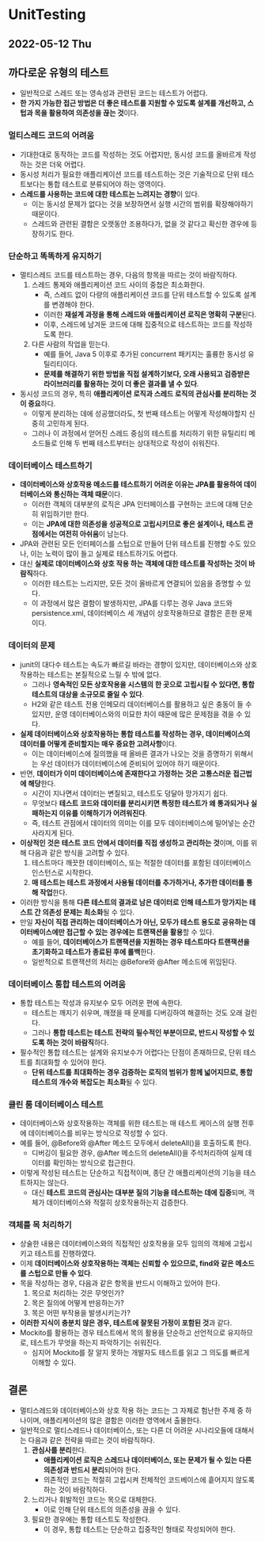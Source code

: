 # UnitTesting
## 2022-05-12 Thu

## 까다로운 유형의 테스트
* 일반적으로 스레드 또는 영속성과 관련된 코드는 테스트가 어렵다.
* **한 가지 가능한 접근 방법은 더 좋은 테스트를 지원할 수 있도록 설계를 개선하고, 스텁과 목을 활용하여 의존성을 끊는 것**이다.

### 멀티스레드 코드의 어려움
* 기대한대로 동작하는 코드를 작성하는 것도 어렵지만, 동시성 코드를 올바르게 작성하는 것은 더욱 어렵다.
* 동시성 처리가 필요한 애플리케이션 코드를 테스트하는 것은 기술적으로 단위 테스트보다는 통합 테스트로 분류되어야 하는 영역이다.
* **스레드를 사용하는 코드에 대한 테스트는 느려지는 경향**이 있다.
  * 이는 동시성 문제가 없다는 것을 보장하면서 실행 시간의 범위를 확장해야하기 때문이다.
  * 스레드와 관련된 결함은 오랫동안 조용하다가, 없을 것 같다고 확신한 경우에 등장하기도 한다.

### 단순하고 똑똑하게 유지하기
* 멀티스레드 코드를 테스트하는 경우, 다음의 항목을 따르는 것이 바람직하다.
  1. 스레드 통제와 애플리케이션 코드 사이의 중첩은 최소화한다.
     * 즉, 스레드 없이 다량의 애플리케이션 코드를 단위 테스트할 수 있도록 설계를 변경해야 한다.
     * 이러한 **재설계 과정을 통해 스레드와 애플리케이션 로직은 명확히 구분**된다.
     * 이후, 스레드에 남겨둔 코드에 대해 집중적으로 테스트하는 코드를 작성하도록 한다.
  2. 다른 사람의 작업을 믿는다.
     * 예를 들어, Java 5 이후로 추가된 concurrent 패키지는 훌륭한 동시성 유틸리티이다.
     * **문제를 해결하기 위한 방법을 직접 설계하기보다, 오래 사용되고 검증받은 라이브러리를 활용하는 것이 더 좋은 결과를 낼 수 있다**.
* 동시성 코드의 경우, 특히 **애플리케이션 로직과 스레드 로직의 관심사를 분리하는 것이 중요**하다.
  * 이렇게 분리하는 데에 성공했더라도, 첫 번째 테스트는 어떻게 작성해야할지 신중히 고민하게 된다.
  * 그러나 이 과정에서 얻어진 스레드 중심의 테스트를 처리하기 위한 유틸리티 메소드들로 인해 두 번째 테스트부터는 상대적으로 작성이 쉬워진다. 

### 데이터베이스 테스트하기
* **데이터베이스와 상호작용 메소드를 테스트하기 어려운 이유는 JPA를 활용하여 데이터베이스와 통신하는 객체 때문**이다.
  * 이러한 객체의 대부분의 로직은 JPA 인터페이스를 구현하는 코드에 대해 단순히 위임하기만 한다.
  * 이는 **JPA에 대한 의존성을 성공적으로 고립시키므로 좋은 설계이나, 테스트 관점에서는 여전히 아쉬움**이 남는다.
* JPA와 관련된 모든 인터페이스를 스텁으로 만들어 단위 테스트를 진행할 수도 있으나, 이는 노력이 많이 들고 실제로 테스트하기도 어렵다.
* 대신 **실제로 데이터베이스와 상호 작용 하는 객체에 대한 테스트를 작성하는 것이 바람직**하다.
  * 이러한 테스트는 느리지만, 모든 것이 올바르게 연결되어 있음을 증명할 수 있다.
  * 이 과정에서 많은 결함이 발생하지만, JPA를 다루는 경우 Java 코드와 persistence.xml, 데이터베이스 세 개념이 상호작용하므로 결함은 흔한 문제이다.

### 데이터의 문제
* junit의 대다수 테스트는 속도가 빠르길 바라는 경향이 있지만, 데이터베이스와 상호 작용하는 테스트는 본질적으로 느릴 수 밖에 없다.
  * 그러나 **영속적인 모든 상호작용을 시스템의 한 곳으로 고립시킬 수 있다면, 통합 테스트의 대상을 소규모로 줄일 수 있다**.
  * H2와 같은 테스트 전용 인메모리 데이터베이스를 활용하고 싶은 충동이 들 수 있지만, 운영 데이터베이스와의 미묘한 차이 때문에 많은 문제점을 겪을 수 있다.
* **실제 데이터베이스와 상호작용하는 통합 테스트를 작성하는 경우, 데이터베이스의 데이터를 어떻게 준비할지는 매우 중요한 고려사항**이다.
  * 이는 데이터베이스에 질의했을 때 올바른 결과가 나오는 것을 증명하기 위해서는 우선 데이터가 데이터베이스에 준비되어 있어야 하기 때문이다.
* 반면, **데이터가 이미 데이터베이스에 존재한다고 가정하는 것은 고통스러운 접근법에 해당**한다.
  * 시간이 지나면서 데이터는 변질되고, 테스트도 덩달아 망가지기 쉽다.
  * 무엇보다 **테스트 코드와 데이터를 분리시키면 특정한 테스트가 왜 통과되거나 실패하는지 이유를 이해하기가 어려워진다**.
  * 즉, 테스트 관점에서 데이터의 의미는 이를 모두 데이터베이스에 밀어넣는 순간 사라지게 된다.
* **이상적인 것은 테스트 코드 안에서 데이터를 직접 생성하고 관리하는 것**이며, 이를 위해 다음과 같은 방식을 고려할 수 있다.
  1. 테스트마다 깨끗한 데이터베이스, 또는 적절한 데이터를 포함된 데이터베이스 인스턴스로 시작한다.
  2. **매 테스트는 테스트 과정에서 사용될 데이터를 추가하거나, 추가한 데이터를 통해 작업**한다.
* 이러한 방식을 통해 **다른 테스트의 결과로 남은 데이터로 인해 테스트가 망가지는 테스트 간 의존성 문제는 최소화**될 수 있다.
* 만일 **자신이 직접 관리하는 데이터베이스가 아닌, 모두가 테스트 용도로 공유하는 데이터베이스에만 접근할 수 있는 경우에는 트랜잭션을 활용**할 수 있다.
  * 예를 들어, **데이터베이스가 트랜잭션을 지원하는 경우 테스트마다 트랜잭션을 초기화하고 테스트가 종료된 후에 롤백**한다.
  * 일반적으로 트랜잭션의 처리는 @Before와 @After 메소드에 위임된다.

### 데이터베이스 통합 테스트의 어려움
* 통합 테스트는 작성과 유지보수 모두 어려운 편에 속한다.
  * 테스트는 깨지기 쉬우며, 깨졌을 때 문제를 디버깅하여 해결하는 것도 오래 걸린다.
  * 그러나 **통합 테스트는 테스트 전략의 필수적인 부분이므로, 반드시 작성할 수 있도록 하는 것이 바람직**하다.
* 필수적인 통합 테스트는 설계와 유지보수가 어렵다는 단점이 존재하므로, 단위 테스트를 최대화할 수 있어야 한다.
  * **단위 테스트를 최대화하는 경우 검증하는 로직의 범위가 함께 넓어지므로, 통합 테스트의 개수와 복잡도는 최소화**될 수 있다.

### 클린 룸 데이터베이스 테스트
* 데이터베이스와 상호작용하는 객체를 위한 테스트는 매 테스트 케이스의 실행 전후에 데이터베이스를 비우는 방식으로 작성할 수 있다.
* 예를 들어, @Before와 @After 메소드 모두에서 deleteAll()을 호출하도록 한다.
  * 디버깅이 필요한 경우, @After 메소드의 deleteAll()을 주석처리하여 실제 데이터를 확인하는 방식으로 접근한다.
* 이렇게 작성된 테스트는 단순하고 직접적이며, 종단 간 애플리케이션의 기능을 테스트하지는 않는다.
  * 대신 **테스트 코드의 관심사는 대부분 질의 기능을 테스트하는 데에 집중**되며, 객체가 데이터베이스와 적절히 상호작용하는지 검증한다.

### 객체를 목 처리하기
* 상술한 내용은 데이터베이스와의 직접적인 상호작용을 모두 임의의 객체에 고립시키고 테스트를 진행하였다.
* 이제 **데이터베이스와 상호작용하는 객체는 신뢰할 수 있으므로, find와 같은 메소드를 스텁으로 만들 수 있다**.
* 목을 작성하는 경우, 다음과 같은 항목을 반드시 이해하고 있어야 한다.
  1. 목으로 처리하는 것은 무엇인가?
  2. 목은 질의에 어떻게 반응하는가?
  3. 목은 어떤 부작용을 발생시키는가?
* **이러한 지식이 충분치 않은 경우, 테스트에 잘못된 가정이 포함된 것**과 같다.
* Mockito를 활용하는 경우 테스트에서 목의 활용을 단순하고 선언적으로 유지하므로, 테스트가 무엇을 하는지 파악하기는 쉬워진다.
  * 심지어 Mockito를 잘 알지 못하는 개발자도 테스트를 읽고 그 의도를 빠르게 이해할 수 있다.

## 결론
* 멀티스레드와 데이터베이스와 상호 작용 하는 코드는 그 자체로 험난한 주제 중 하나이며, 애플리케이션의 많은 결함은 이러한 영역에서 출몰한다.
* 일반적으로 멀티스레드나 데이터베이스, 또는 다른 더 어려운 시나리오들에 대해서는 다음과 같은 전략을 따르는 것이 바람직하다.
  1. **관심사를 분리**한다.
     * **애플리케이션 로직은 스레드나 데이터베이스, 또는 문제가 될 수 있는 다른 의존성과 반드시 분리**되어야 한다.
     * 의존적인 코드는 적절히 고립시켜 전체적인 코드베이스에 흩어지지 않도록 하는 것이 바람직하다.
  2. 느리거나 휘발적인 코드는 목으로 대체한다.
     * 이로 인해 단위 테스트의 의존성을 끊을 수 있다.
  3. 필요한 경우에는 통합 테스트도 작성한다.
     * 이 경우, 통합 테스트는 단순하고 집중적인 형태로 작성되어야 한다.